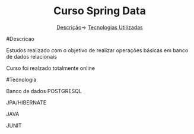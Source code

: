 <h1 align="center">Curso Spring Data</h1>
<p align="center">
<a href="#Descricao">Descrição</a>->
<a href="#Tecnologias">Tecnologias Utilizadas</a>
</p>

#Descricao
<p>Estudos realizado com o objetivo de realizar operações básicas em banco de dados relacionais</p>
<p>Curso foi realzado totalmente online</p>


#Tecnologia
<p>Banco de dados POSTGRESQL</p>
<p>JPA/HIBERNATE</p>
<p>JAVA</p>
<p>JUNIT</p>
